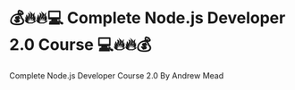 # :moneybag::fire::fire::computer: Complete Node.js Developer 2.0 Course :computer::fire::fire::moneybag:
Complete Node.js Developer Course 2.0 By Andrew Mead

